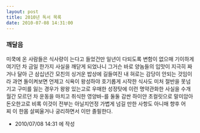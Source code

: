 ```yaml
---
layout: post
title: 2010년 독서 목록
date: 2010-07-08 14:31:00
---
```


### 깨달음


미쿡에 온 사람들은 식사량이 는다고 들었건만 일년이 다되도록 변함이 없으매 기이하게 여기던 차 금일 한가지 사실을 깨닫게 되었나니 그거슨 바로 양놈들의 입맛이 지극히 짜거나 달아 근 삼십년간 모친의 싱거운 밥상에 길들여진 내 혀로는 감당이 안되는 것임이라 과연 돌이켜보면 언제고 식욕이 왕성하야 호기롭게 시작한 식사도 미처 절반을 못넘기고 구미를 잃는 경우가 왕왕 있는고로 우매한 성정탓에 이런 명약관화한 사실을 수개월간 모르던 차 운동을 마치고 취식한 영양바-를 둘둘 감싼 하이얀 초컬릿으로 말미암아 돈오한고로 비록 이것이 전부는 아닐지언정 가볍게 넘길 만한 사항도 아니매 향후 어찌 이 한몸 살찌울거나 궁리하면서 이만 졸필한다.




- 2010/07/08 14:31 에 작성